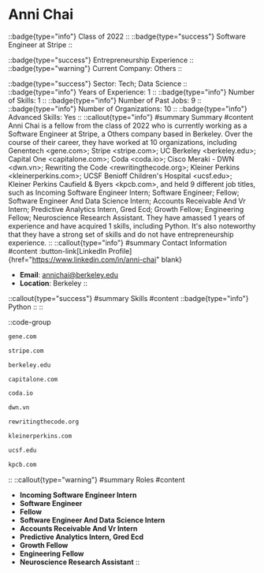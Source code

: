 # Anni Chai
::badge{type="info"}
Class of 2022
::
::badge{type="success"}
Software Engineer at Stripe
::

::badge{type="success"}
Entrepreneurship Experience
::
::badge{type="warning"}
Current Company: Others
::

::badge{type="success"}
Sector: Tech; Data Science
::
::badge{type="info"}
Years of Experience: 1
::
::badge{type="info"}
Number of Skills: 1
::
::badge{type="info"}
Number of Past Jobs: 9
::
::badge{type="info"}
Number of Organizations: 10
::
::badge{type="info"}
Advanced Skills: Yes
::
::callout{type="info"}
#summary
Summary
#content
Anni Chai is a fellow from the class of 2022 who is currently working as a Software Engineer at Stripe, a Others company based in Berkeley. Over the course of their career, they have worked at 10 organizations, including Genentech <gene.com>; Stripe <stripe.com>; UC Berkeley <berkeley.edu>; Capital One <capitalone.com>; Coda <coda.io>; Cisco Meraki - DWN <dwn.vn>; Rewriting the Code <rewritingthecode.org>; Kleiner Perkins <kleinerperkins.com>; UCSF Benioff Children's Hospital <ucsf.edu>; Kleiner Perkins Caufield & Byers <kpcb.com>, and held 9 different job titles, such as Incoming Software Engineer Intern; Software Engineer; Fellow; Software Engineer And Data Science Intern; Accounts Receivable And Vr Intern; Predictive Analytics Intern, Gred Ecd; Growth Fellow; Engineering Fellow; Neuroscience Research Assistant. They have amassed 1 years of experience and have acquired 1 skills, including Python. It's also noteworthy that they have a strong set of skills and do not have entrepreneurship experience.
::
::callout{type="info"}
#summary
Contact Information
#content
:button-link[LinkedIn Profile]{href="https://www.linkedin.com/in/anni-chai" blank}
- **Email**: annichai@berkeley.edu
- **Location**: Berkeley
::

::callout{type="success"}
#summary
Skills
#content
::badge{type="info"}
Python
::
::

::code-group
```bash [Genentech]
gene.com
```
```bash [Stripe]
stripe.com
```
```bash [UC Berkeley]
berkeley.edu
```
```bash [Capital One]
capitalone.com
```
```bash [Coda]
coda.io
```
```bash [Cisco Meraki - DWN]
dwn.vn
```
```bash [Rewriting the Code]
rewritingthecode.org
```
```bash [Kleiner Perkins]
kleinerperkins.com
```
```bash [UCSF Benioff Children's Hospital]
ucsf.edu
```
```bash [Kleiner Perkins Caufield & Byers]
kpcb.com
```
::
::callout{type="warning"}
#summary
Roles
#content
- **Incoming Software Engineer Intern**
- **Software Engineer**
- **Fellow**
- **Software Engineer And Data Science Intern**
- **Accounts Receivable And Vr Intern**
- **Predictive Analytics Intern, Gred Ecd**
- **Growth Fellow**
- **Engineering Fellow**
- **Neuroscience Research Assistant**
::


